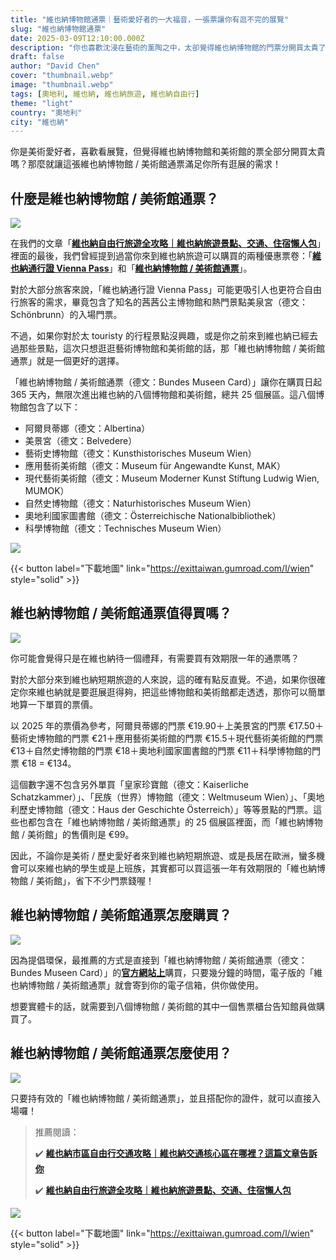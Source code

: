 ```yaml
---
title: "維也納博物館通票｜藝術愛好者的一大福音，一張票讓你有逛不完的展覽"
slug: "維也納博物館通票"
date: 2025-03-09T12:10:00.000Z
description: "你也喜歡沈浸在藝術的薰陶之中，太卻覺得維也納博物館的門票分開買太貴了嗎？這張維也納博物館 / 美術館讓你用便宜的價格一次逛的夠！"
draft: false
author: "David Chen"
cover: "thumbnail.webp"
image: "thumbnail.webp"
tags: [奧地利, 維也納, 維也納旅遊, 維也納自由行]
theme: "light"
country: "奧地利"
city: "維也納"
---
```


<!--![](thumbnail.webp)-->

你是美術愛好者，喜歡看展覽，但覺得維也納博物館和美術館的票全部分開買太貴嗎？那麼就讓這張維也納博物館 / 美術館通票滿足你所有逛展的需求！

## 什麼是維也納博物館 / 美術館通票？

![](bundes-museen-card.webp)

在我們的文章「[**維也納自由行旅遊全攻略｜維也納旅遊景點、交通、住宿懶人包**](/posts/維也納自由行)」裡面的最後，我們曾經提到過當你來到維也納旅遊可以購買的兩種優惠票卷：「[**維也納通行證 Vienna Pass**](https://affiliate.klook.com/redirect?aid=41451&aff_adid=1004215&k_site=https%3A%2F%2Fwww.klook.com%2Factivity%2F105133-vienna-attractions-pass%2F%3Fspm%3DSearchResult.SearchResult_LIST%26clickId%3D3b93d25d1e)」和「[**維也納博物館 / 美術館通票**](https://www.bundesmuseencard.at/)」。

對於大部分旅客來說，「維也納通行證 Vienna Pass」可能更吸引人也更符合自由行旅客的需求，畢竟包含了知名的茜茜公主博物館和熱門景點美泉宮（德文：Schönbrunn）的入場門票。

不過，如果你對於太 touristy 的行程景點沒興趣，或是你之前來到維也納已經去過那些景點，這次只想逛逛藝術博物館和美術館的話，那「維也納博物館 / 美術館通票」就是一個更好的選擇。

「維也納博物館 / 美術館通票（德文：Bundes Museen Card）」讓你在購買日起 365 天內，無限次進出維也納的八個博物館和美術館，總共 25 個展區。這八個博物館包含了以下：

- 阿爾貝蒂娜（德文：Albertina）
- 美景宮（德文：Belvedere）
- 藝術史博物館（德文：Kunsthistorisches Museum Wien）
- 應用藝術美術館（德文：Museum für Angewandte Kunst, MAK）
- 現代藝術美術館（德文：Museum Moderner Kunst Stiftung Ludwig Wien, MUMOK）
- 自然史博物館（德文：Naturhistorisches Museum Wien）
- 奧地利國家圖書館（德文：Österreichische Nationalbibliothek）
- 科學博物館（德文：Technisches Museum Wien）

![](wien.webp)

{{< button label="下載地圖" link="https://exittaiwan.gumroad.com/l/wien" style="solid" >}}


## 維也納博物館 / 美術館通票值得買嗎？

![](maria-theresien-platz.webp)

你可能會覺得只是在維也納待一個禮拜，有需要買有效期限一年的通票嗎？

對於大部分來到維也納短期旅遊的人來說，這的確有點反直覺。不過，如果你很確定你來維也納就是要逛展逛得夠，把這些博物館和美術館都走透透，那你可以簡單地算一下單買的票價。

以 2025 年的票價為參考，阿爾貝蒂娜的門票 €19.90＋上美景宮的門票 €17.50＋藝術史博物館的門票 €21＋應用藝術美術館的門票 €15.5＋現代藝術美術館的門票 €13＋自然史博物館的門票 €18＋奧地利國家圖書館的門票 €11＋科學博物館的門票 €18 = €134。

這個數字還不包含另外單買「皇家珍寶館（德文：Kaiserliche Schatzkammer）」、「民族（世界）博物館（德文：Weltmuseum Wien）」、「奧地利歷史博物館（德文：Haus der Geschichte Österreich）」等等景點的門票。這些也都包含在「維也納博物館 / 美術館通票」的 25 個展區裡面，而「維也納博物館 / 美術館」的售價則是 €99。

因此，不論你是美術 / 歷史愛好者來到維也納短期旅遊、或是長居在歐洲，蠻多機會可以來維也納的學生或是上班族，其實都可以買這張一年有效期限的「維也納博物館 / 美術館」，省下不少門票錢喔！

## 維也納博物館 / 美術館通票怎麼購買？

![](belvedere.webp)

因為提倡環保，最推薦的方式是直接到「維也納博物館 / 美術館通票（德文：Bundes Museen Card）」的[**官方網站上**](https://shop.khm.at/en/tickets/detail?shop%5BshowItem%5D=200000000009281-T404-0&cHash=0c775cac87f42ca2c56ad456c7148516)購買，只要幾分鐘的時間，電子版的「維也納博物館 / 美術館通票」就會寄到你的電子信箱，供你做使用。

想要實體卡的話，就需要到八個博物館 / 美術館的其中一個售票櫃台告知館員做購買了。

## 維也納博物館 / 美術館通票怎麼使用？

![](hofburg.webp)

只要持有效的「維也納博物館 / 美術館通票」，並且搭配你的證件，就可以直接入場囉！

> 推薦閱讀：
>
> ✔️ [**維也納市區自由行交通攻略｜維也納交通核心區在哪裡？這篇文章告訴你**](/posts/維也納市區交通攻略/)
>
> ✔️ [**維也納自由行旅遊全攻略｜維也納旅遊景點、交通、住宿懶人包**](/posts/維也納自由行/)

![](wien.webp)

{{< button label="下載地圖" link="https://exittaiwan.gumroad.com/l/wien" style="solid" >}}